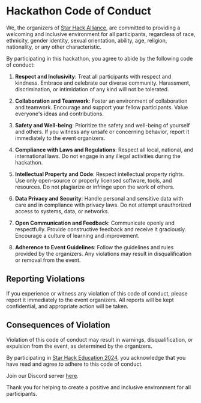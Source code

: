 # Hackathon Code of Conduct

We, the organizers of [Star Hack Alliance](https://event.starhack.tech), are committed to providing a welcoming and inclusive environment for all participants, regardless of race, ethnicity, gender identity, sexual orientation, ability, age, religion, nationality, or any other characteristic.

By participating in this hackathon, you agree to abide by the following code of conduct:

1. **Respect and Inclusivity**: Treat all participants with respect and kindness. Embrace and celebrate our diverse community. Harassment, discrimination, or intimidation of any kind will not be tolerated.

2. **Collaboration and Teamwork**: Foster an environment of collaboration and teamwork. Encourage and support your fellow participants. Value everyone's ideas and contributions.

3. **Safety and Well-being**: Prioritize the safety and well-being of yourself and others. If you witness any unsafe or concerning behavior, report it immediately to the event organizers.

4. **Compliance with Laws and Regulations**: Respect all local, national, and international laws. Do not engage in any illegal activities during the hackathon.

5. **Intellectual Property and Code**: Respect intellectual property rights. Use only open-source or properly licensed software, tools, and resources. Do not plagiarize or infringe upon the work of others.

6. **Data Privacy and Security**: Handle personal and sensitive data with care and in compliance with privacy laws. Do not attempt unauthorized access to systems, data, or networks.

7. **Open Communication and Feedback**: Communicate openly and respectfully. Provide constructive feedback and receive it graciously. Encourage a culture of learning and improvement.

8. **Adherence to Event Guidelines**: Follow the guidelines and rules provided by the organizers. Any violations may result in disqualification or removal from the event.

## Reporting Violations

If you experience or witness any violation of this code of conduct, please report it immediately to the event organizers. All reports will be kept confidential, and appropriate action will be taken.

## Consequences of Violation

Violation of this code of conduct may result in warnings, disqualification, or expulsion from the event, as determined by the organizers.

By participating in [Star Hack Education 2024](https://event.starhack.tech), you acknowledge that you have read and agree to adhere to this code of conduct.

Join our Discord server [here](https://discord.gg/Gt5NcAb587).

Thank you for helping to create a positive and inclusive environment for all participants.
